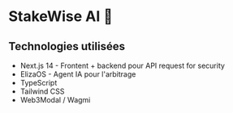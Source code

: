 # StakeWise AI 🚀

## Technologies utilisées

- Next.js 14 - Frontent + backend pour API request for security
- ElizaOS - Agent IA pour l'arbitrage
- TypeScript
- Tailwind CSS
- Web3Modal / Wagmi
